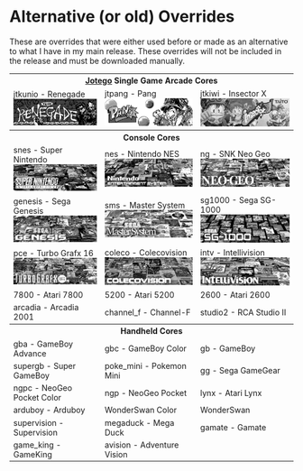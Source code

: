 # Alternative (or old) Overrides

These are overrides that were either used before or made as an alternative to what I have in my main release.  These overrides will not be included in the release and must be downloaded manually.


<table>
<tr><th colspan="3"><a href="https://patreon.com/jotego">Jotego</a> Single Game Arcade Cores</th></tr>
<tr>
 <td>jtkunio - Renegade <img src="pics/jtkunio.png" /></td>
 <td>jtpang - Pang <img src="pics/jtpang.png" /></td>
 <td>jtkiwi - Insector X <img src="pics/jtkiwi.png" /></td>
</tr>
<tr><th colspan="3">Console Cores</th></tr>
<tr>
 <td>snes - Super Nintendo <img src="pics/snes.png" /></td>
 <td>nes - Nintendo NES <img src="pics/nes.png" /></td>
 <td>ng - SNK Neo Geo <img src="pics/ng.png" /></td>
</tr>
<tr>
 <td>genesis - Sega Genesis <img src="pics/genesis.png" /></td>
 <td>sms - Master System <img src="pics/sms.png" /></td>
 <td>sg1000 - Sega SG-1000 <img src="pics/sg1000.png" /></td>
</tr>
<tr>
 <td>pce - Turbo Grafx 16 <img src="pics/pce.png" /></td>
 <td>coleco - Colecovision <img src="pics/coleco.png" /></td>
 <td>intv - Intellivision <img src="pics/intv.png" /></td>
</tr>
<tr>
 <td>7800 - Atari 7800</td>
 <td>5200 - Atari 5200</td>
 <td>2600 - Atari 2600</td>
</tr>
<tr>
 <td>arcadia - Arcadia 2001</td>
 <td>channel_f - Channel-F</td>
 <td>studio2 - RCA Studio II </td>
</tr>
<tr><th colspan="3">Handheld Cores</th></tr>
<tr>
 <td>gba - GameBoy Advance</td>
 <td>gbc - GameBoy Color</td>
 <td>gb - GameBoy</td>
</tr>
<tr>
 <td>supergb - Super GameBoy</td>
 <td>poke_mini - Pokemon Mini</td>
 <td>gg - Sega GameGear</td>
</tr>
<tr>
 <td>ngpc - NeoGeo Pocket Color</td>
 <td>ngp - NeoGeo Pocket</td>
 <td>lynx - Atari Lynx</td>
</tr>
<tr>
 <td>arduboy - Arduboy</td>
 <td>WonderSwan Color</td>
 <td>WonderSwan</td>
</tr>
<tr>
 <td>supervision - Supervision</td>
 <td>megaduck - Mega Duck</td>
 <td>gamate - Gamate</td>
</tr>
<tr>
 <td>game_king - GameKing</td>
 <td>avision - Adventure Vision</td>
</tr>
</table>

